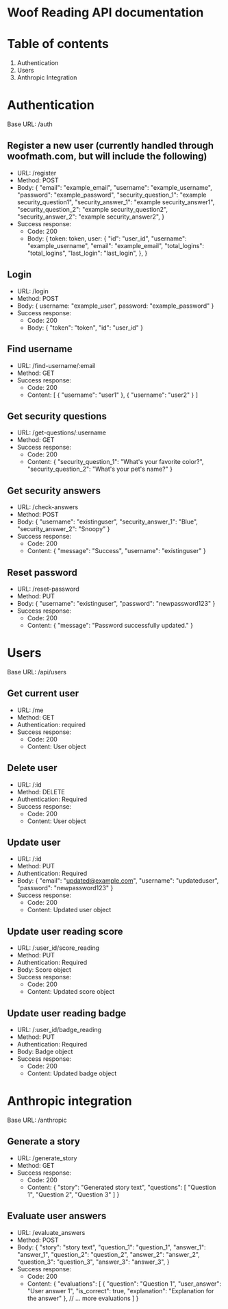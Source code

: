 # Woof Reading API documentation

# Table of contents

1. Authentication
2. Users
3. Anthropic Integration

# Authentication

Base URL: /auth

## Register a new user (currently handled through woofmath.com, but will include the following)

- URL: /register
- Method: POST
- Body:
  {
  "email": "example_email",
  "username": "example_username",
  "password": "example_password",
  "security_question_1": "example security_question1",
  "security_answer_1": "example security_answer1",
  "security_question_2": "example security_question2",
  "security_answer_2": "example security_answer2",
  }
- Success response:
  - Code: 200
  - Body:
    {
    token: token,
    user: {
    "id": "user_id",
    "username": "example_username",
    "email": "example_email",
    "total_logins": "total_logins",
    "last_login": "last_login",
    },
    }

## Login

- URL: /login
- Method: POST
- Body:
  { username: "example_user", password: "example_password" }
- Success response:
  - Code: 200
  - Body:
    { "token": "token", "id": "user_id" }

## Find username

- URL: /find-username/:email
- Method: GET
- Success response:
  - Code: 200
  - Content:
    [
    {
    "username": "user1"
    },
    {
    "username": "user2"
    }
    ]

## Get security questions

- URL: /get-questions/:username
- Method: GET
- Success response:
  - Code: 200
  - Content:
    {
    "security_question_1": "What's your favorite color?",
    "security_question_2": "What's your pet's name?"
    }

## Get security answers

- URL: /check-answers
- Method: POST
- Body:
  {
  "username": "existinguser",
  "security_answer_1": "Blue",
  "security_answer_2": "Snoopy"
  }
- Success response:
  - Code: 200
  - Content:
    {
    "message": "Success",
    "username": "existinguser"
    }

## Reset password

- URL: /reset-password
- Method: PUT
- Body:
  {
  "username": "existinguser",
  "password": "newpassword123"
  }
- Success response:
  - Code: 200
  - Content:
    {
    "message": "Password successfully updated."
    }

# Users

Base URL: /api/users

## Get current user

- URL: /me
- Method: GET
- Authentication: required
- Success response:
  - Code: 200
  - Content: User object

## Delete user

- URL: /:id
- Method: DELETE
- Authentication: Required
- Success response:
  - Code: 200
  - Content: User object

## Update user

- URL: /:id
- Method: PUT
- Authentication: Required
- Body:
  {
  "email": "updated@example.com",
  "username": "updateduser",
  "password": "newpassword123"
  }
- Success response:
  - Code: 200
  - Content: Updated user object

## Update user reading score

- URL: /:user_id/score_reading
- Method: PUT
- Authentication: Required
- Body: Score object
- Success response:
  - Code: 200
  - Content: Updated score object

## Update user reading badge

- URL: /:user_id/badge_reading
- Method: PUT
- Authentication: Required
- Body: Badge object
- Success response:
  - Code: 200
  - Content: Updated badge object

# Anthropic integration

Base URL: /anthropic

## Generate a story

- URL: /generate_story
- Method: GET
- Success response:
  - Code: 200
  - Content:
    {
    "story": "Generated story text",
    "questions": [
    "Question 1",
    "Question 2",
    "Question 3"
    ]
    }

## Evaluate user answers

- URL: /evaluate_answers
- Method: POST
- Body:
  {
  "story": "story text",
  "question_1": "question_1",
  "answer_1": "answer_1",
  "question_2": "question_2",
  "answer_2": "answer_2",
  "question_3": "question_3",
  "answer_3": "answer_3",
  }
- Success response:
  - Code: 200
  - Content:
    {
    "evaluations": [
    {
    "question": "Question 1",
    "user_answer": "User answer 1",
    "is_correct": true,
    "explanation": "Explanation for the answer"
    },
    // ... more evaluations
    ]
    }
